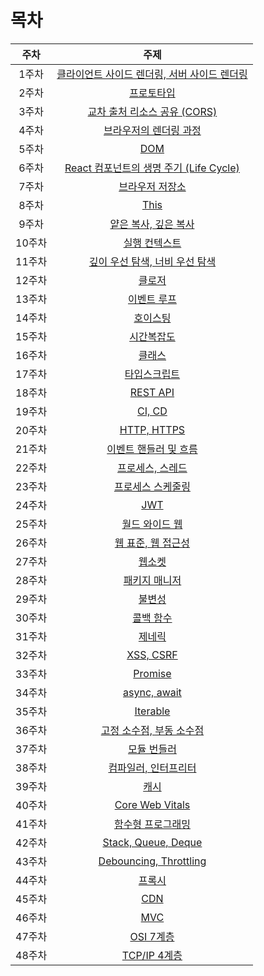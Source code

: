 # 목차

|  주차  |                              주제                               |
| :----: | :-------------------------------------------------------------: |
| 1주차  |  [클라이언트 사이드 렌더링, 서버 사이드 렌더링](./01_CSR_SSR)   |
| 2주차  |                  [프로토타입](./02_Prototype)                   |
| 3주차  |            [교차 출처 리소스 공유 (CORS)](./03_CORS)            |
| 4주차  |          [브라우저의 렌더링 과정](./04_Browser_Render)          |
| 5주차  |                         [DOM](./05_DOM)                         |
| 6주차  | [React 컴포넌트의 생명 주기 (Life Cycle)](./06_React_LifeCycle) |
| 7주차  |             [브라우저 저장소](./07_Browser_Storage)             |
| 8주차  |                        [This](./08_This)                        |
| 9주차  |         [얕은 복사, 깊은 복사](./09_Shallow_Deep_Copy)          |
| 10주차 |             [실행 컨텍스트](./10_Execution_Context)             |
| 11주차 |         [깊이 우선 탐색, 너비 우선 탐색](./11_DFS_BFS)          |
| 12주차 |                     [클로저](./12_Closure)                      |
| 13주차 |                 [이벤트 루프](./13_Event_Loop)                  |
| 14주차 |                    [호이스팅](./14_Hoisting)                    |
| 15주차 |               [시간복잡도](./15_Time_Complexity)                |
| 16주차 |                      [클래스](./16_Class)                       |
| 17주차 |                 [타입스크립트](./17_TypeScript)                 |
| 18주차 |                    [REST API](./18_REST_API)                    |
| 19주차 |                      [CI, CD](./19_CI_CD)                       |
| 20주차 |                 [HTTP, HTTPS](./20_HTTP_HTTPS)                  |
| 21주차 |        [이벤트 핸들러 및 흐름](./21_Event_Handler_Flow)         |
| 22주차 |             [프로세스, 스레드](./22_Process_Thread)             |
| 23주차 |          [프로세스 스케줄링](./23_Process_Scheduling)           |
| 24주차 |                         [JWT](./24_JWT)                         |
| 25주차 |              [월드 와이드 웹](./25_World_Wide_Web)              |
| 26주차 |     [웹 표준, 웹 접근성](./26_Web_Standards_Accessibility)      |
| 27주차 |                    [웹소켓](./27_WebSocket)                     |
| 28주차 |              [패키지 매니저](./28_Package_Manager)              |
| 29주차 |                   [불변성](./29_Immutability)                   |
| 30주차 |               [콜백 함수](./30_Callback_Function)               |
| 31주차 |                     [제네릭](./31_Generics)                     |
| 32주차 |                   [XSS, CSRF](./32_XSS_CSRF)                    |
| 33주차 |                     [Promise](./33_Promise)                     |
| 34주차 |                [async, await](./34_async_await)                 |
| 35주차 |                    [Iterable](./35_Iterable)                    |
| 36주차 |      [고정 소수점, 부동 소수점](./36_Fixed_Floating_Point)      |
| 37주차 |               [모듈 번들러](./37_Module_Bundler)                |
| 38주차 |           [컴파일러, 인터프리터](./38_Compiler_Interpreer)           |
| 39주차 |           [캐시](./39_Cache)           |
| 40주차 |           [Core Web Vitals](./40_Core_Web_Vitals)           |
| 41주차 |           [함수형 프로그래밍](./41_Functional_Programming)           |
| 42주차 |           [Stack, Queue, Deque](./42_Stack_Queue_Deque)           |
| 43주차 |           [Debouncing, Throttling](./43_Debouncing_Throttling)           |
| 44주차 |           [프록시](./44_Proxy)           |
| 45주차 |           [CDN](./45_CDN)           |
| 46주차 |           [MVC](./46_MVC)           |
| 47주차 |           [OSI 7계층](./47_OSI_7_Layer)           |
| 48주차 |           [TCP/IP 4계층](./48_TCP_IP_4_Layer)           |